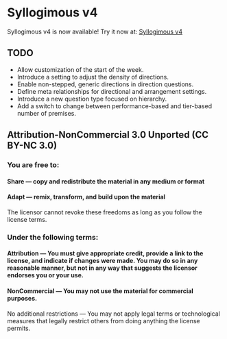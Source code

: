 # Syllogimous v4

Syllogimous v4 is now available! Try it now at: [Syllogimous v4](https://4skinskywalker.github.io/Syllogimous-v4/)

## TODO
- Allow customization of the start of the week.
- Introduce a setting to adjust the density of directions.
- Enable non-stepped, generic directions in direction questions.
- Define meta relationships for directional and arrangement settings.
- Introduce a new question type focused on hierarchy.
- Add a switch to change between performance-based and tier-based number of premises.

## Attribution-NonCommercial 3.0 Unported (CC BY-NC 3.0)

### You are free to:
#### Share — copy and redistribute the material in any medium or format
#### Adapt — remix, transform, and build upon the material

The licensor cannot revoke these freedoms as long as you follow the license terms.

### Under the following terms:
#### Attribution — You must give appropriate credit, provide a link to the license, and indicate if changes were made. You may do so in any reasonable manner, but not in any way that suggests the licensor endorses you or your use.
#### NonCommercial — You may not use the material for commercial purposes.

No additional restrictions — You may not apply legal terms or technological measures that legally restrict others from doing anything the license permits.